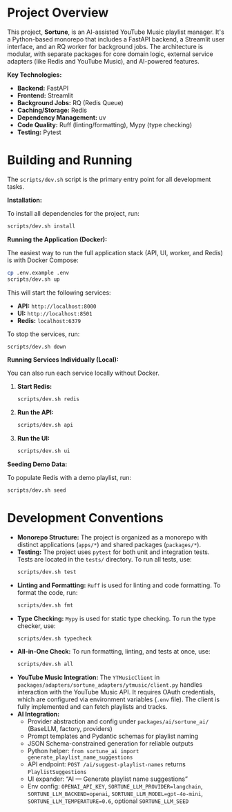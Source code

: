 # Project Overview

This project, **Sortune**, is an AI-assisted YouTube Music playlist manager. It's a Python-based monorepo that includes a FastAPI backend, a Streamlit user interface, and an RQ worker for background jobs. The architecture is modular, with separate packages for core domain logic, external service adapters (like Redis and YouTube Music), and AI-powered features.

**Key Technologies:**

*   **Backend:** FastAPI
*   **Frontend:** Streamlit
*   **Background Jobs:** RQ (Redis Queue)
*   **Caching/Storage:** Redis
*   **Dependency Management:** uv
*   **Code Quality:** Ruff (linting/formatting), Mypy (type checking)
*   **Testing:** Pytest

# Building and Running

The `scripts/dev.sh` script is the primary entry point for all development tasks.

**Installation:**

To install all dependencies for the project, run:

```bash
scripts/dev.sh install
```

**Running the Application (Docker):**

The easiest way to run the full application stack (API, UI, worker, and Redis) is with Docker Compose:

```bash
cp .env.example .env
scripts/dev.sh up
```

This will start the following services:

*   **API:** `http://localhost:8000`
*   **UI:** `http://localhost:8501`
*   **Redis:** `localhost:6379`

To stop the services, run:

```bash
scripts/dev.sh down
```

**Running Services Individually (Local):**

You can also run each service locally without Docker.

1.  **Start Redis:**

    ```bash
    scripts/dev.sh redis
    ```

2.  **Run the API:**

    ```bash
    scripts/dev.sh api
    ```

3.  **Run the UI:**

    ```bash
    scripts/dev.sh ui
    ```

**Seeding Demo Data:**

To populate Redis with a demo playlist, run:

```bash
scripts/dev.sh seed
```

# Development Conventions

*   **Monorepo Structure:** The project is organized as a monorepo with distinct applications (`apps/*`) and shared packages (`packages/*`).
*   **Testing:** The project uses `pytest` for both unit and integration tests. Tests are located in the `tests/` directory. To run all tests, use:
    ```bash
    scripts/dev.sh test
    ```
*   **Linting and Formatting:** `Ruff` is used for linting and code formatting. To format the code, run:
    ```bash
    scripts/dev.sh fmt
    ```
*   **Type Checking:** `Mypy` is used for static type checking. To run the type checker, use:
    ```bash
    scripts/dev.sh typecheck
    ```
*   **All-in-One Check:** To run formatting, linting, and tests at once, use:
    ```bash
    scripts/dev.sh all
    ```
*   **YouTube Music Integration:** The `YTMusicClient` in `packages/adapters/sortune_adapters/ytmusic/client.py` handles interaction with the YouTube Music API. It requires OAuth credentials, which are configured via environment variables (`.env` file). The client is fully implemented and can fetch playlists and tracks.
*   **AI Integration:**
    - Provider abstraction and config under `packages/ai/sortune_ai/` (BaseLLM, factory, providers)
    - Prompt templates and Pydantic schemas for playlist naming
    - JSON Schema-constrained generation for reliable outputs
    - Python helper: `from sortune_ai import generate_playlist_name_suggestions`
    - API endpoint: `POST /ai/suggest-playlist-names` returns `PlaylistSuggestions`
    - UI expander: “AI — Generate playlist name suggestions”
    - Env config: `OPENAI_API_KEY`, `SORTUNE_LLM_PROVIDER=langchain`, `SORTUNE_LLM_BACKEND=openai`, `SORTUNE_LLM_MODEL=gpt-4o-mini`, `SORTUNE_LLM_TEMPERATURE=0.6`, optional `SORTUNE_LLM_SEED`
